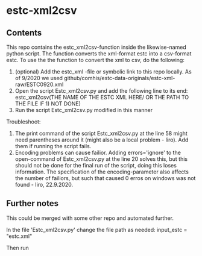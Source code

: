 # estc-xml2csv

## Contents
This repo contains the estc_xml2csv-function inside the likewise-named python script. The function converts the xml-format estc into a csv-format estc.
To use the the function to convert the xml to csv, do the following:
1) (optional) Add the estc_xml -file or symbolic link to this repo locally.
   As of 9/2020 we used github/comhis/estc-data-originals/estc-xml-raw/ESTC0920.xml
2) Open the script Estc_xml2csv.py and add the following line to its end: 
   estc_xml2csv(THE NAME OF THE ESTC XML HERE/ OR THE PATH TO THE FILE IF 1) NOT DONE)
3) Run the script Estc_xml2csv.py modified in this manner

Troubleshoot:
1) The print command of the script Estc_xml2csv.py at the line 58 might need parentheses around it (might also be a local problem - Iiro). Add them if running the
script fails.
2) Encoding problems can cause failior. Adding errors='ignore' to the open-command of Estc_xml2csv.py at the line 20 solves this,
but this should not be done for the final run of the script, doing this loses information. The specification of the
encoding-parameter also affects the number of failiors, but such that caused 0 erros on windows was not found - Iiro, 22.9.2020. 

## Further notes
This could be merged with some other repo and automated further. 

In the file 'Estc_xml2csv.py' change the file path as needed:
input_estc = "estc.xml" 

Then run


